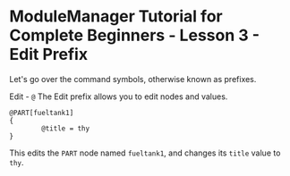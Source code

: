 # ModuleManager Tutorial for Complete Beginners - Lesson 3 - Edit Prefix

Let's go over the command symbols, otherwise known as prefixes.

Edit - ```@```
The Edit prefix allows you to edit nodes and values.
```
@PART[fueltank1]
{
        @title = thy
}
```
This edits the `PART` node named `fueltank1`, and changes its `title` value to `thy`.
